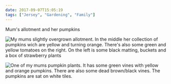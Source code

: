 ```yaml
---
date: 2017-09-07T15:05:19
tags: ["Jersey", "Gardening", "Family"]
---
```

Mum's allotment and her pumpkins

![My mums slightly overgrown allotment. In the middle her collection of pumpkins wich are yellow and turning orange. There's also some green and yellow tomatoes on the right. On the left is some black matting, buckets and a box of strawberry plants](https://cdn.geekyaubergine.com/2017/IMG_2161.jpeg)

![One of my mums pumpkin plants. It has some green vines with yellow and orange pumpkins. There are also some dead brown/black vines. The pumpkins are sat on white tiles.](https://cdn.geekyaubergine.com/2017/IMG_2162.jpeg)
